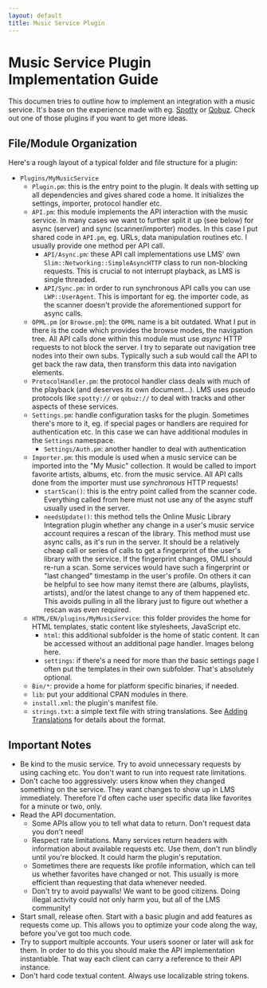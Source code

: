 ```yaml
---
layout: default
title: Music Service Plugin
---
```


# Music Service Plugin Implementation Guide

This documen tries to outline how to implement an integration with a music service. It's base on the experience made with eg. [Spotty](https://github.com/michaelherger/Spotty-Plugin) or [Qobuz](https://github.com/pierrepoulpe/SqueezeboxQobuz). Check out one of those plugins if you want to get more ideas.

## File/Module Organization

Here's a rough layout of a typical folder and file structure for a plugin:

* `Plugins/MyMusicService`
    * `Plugin.pm`: this is the entry point to the plugin. It deals with setting up all dependencies and gives shared code a home. It initializes the settings, importer, protocol handler etc.
    * `API.pm`: this module implements the API interaction with the music service. In many cases we want to further split it up (see below) for async (server) and sync (scanner/importer) modes. In this case I put shared code in `API.pm`, eg. URLs, data manipulation routines etc. I usually provide one method per API call.
        * `API/Async.pm`: these API call implementations use LMS' own `Slim::Networking::SimpleAsyncHTTP` class to run non-blocking requests. This is crucial to not interrupt playback, as LMS is single threaded.
        * `API/Sync.pm`: in order to run synchronous API calls you can use `LWP::UserAgent`. This is important for eg. the importer code, as the scanner doesn't provide the aforementioned support for async calls.
    * `OPML.pm` (or `Browse.pm`): the `OPML` name is a bit outdated. What I put in there is the code which provides the browse modes, the navigation tree. All API calls done within this module must use *async* HTTP requests to not block the server. I try to separate out navigation tree nodes into their own subs. Typically such a sub would call the API to get back the raw data, then transform this data into navigation elements.
    * `ProtocolHandler.pm`: the protocol handler class deals with much of the playback (and deserves its own document...). LMS uses pseudo protocols like `spotty://` or `qobuz://` to deal with tracks and other aspects of these services.
    * `Settings.pm`: handle configuration tasks for the plugin. Sometimes there's more to it, eg. if special pages or handlers are required for authentication etc. In this case we can have additional modules in the `Settings` namespace.
        * `Settings/Auth.pm`: another handler to deal with authentication
    * `Importer.pm`: this module is used when a music service can be imported into the "My Music" collection. It would be called to import favorite artists, albums, etc. from the music service. All API calls done from the importer must use *synchronous* HTTP requests!
        * `startScan()`: this is the entry point called from the scanner code. Everything called from here must not use any of the async stuff usually used in the server.
        * `needsUpdate()`: this method tells the Online Music Library Integration plugin whether any change in a user's music service account requires a rescan of the library. This method must use async calls, as it's run in the server. It should be a relatively cheap call or series of calls to get a fingerprint of the user's library with the service. If the fingerprint changes, OMLI should re-run a scan. Some services would have such a fingerprint or "last changed" timestamp in the user's profile. On others it can be helpful to see how many itemst there are (albums, playlists, artists), and/or the latest change to any of them happened etc. This avoids pulling in all the library just to figure out whether a rescan was even required.
    * `HTML/EN/plugins/MyMusicService`: this folder provides the home for HTML templates, static content like stylesheets, JavaScript etc.
        * `html`: this additional subfolder is the home of static content. It can be accessed without an additional page handler. Images belong here.
        * `settings`: if there's a need for more than the basic settings page I often put the templates in their own subfolder. That's absolutely optional.
    * `Bin/*`: provide a home for platform specific binaries, if needed.
    * `lib`: put your additional CPAN modules in there.
    * `install.xml`: the plugin's manifest file.
    * `strings.txt`: a simple text file with string translations. See [Adding Translations](../contributing/adding-translations.md) for details about the format.


## Important Notes

* Be kind to the music service. Try to avoid unnecessary requests by using caching etc. You don't want to run into request rate limitations.
* Don't cache too aggressively: users know when they changed something on the service. They want changes to show up in LMS immediately. Therefore I'd often cache user specific data like favorites for a minute or two, only.
* Read the API documentation.
    * Some APIs allow you to tell what data to return. Don't request data you don't need!
    * Respect rate limitations. Many services return headers with information about available requests etc. Use them, don't run blindly until you're blocked. It could harm the plugin's reputation.
    * Sometimes there are requests like profile information, which can tell us whether favorites have changed or not. This usually is more efficient than requesting that data whenever needed.
    * Don't try to avoid paywalls! We want to be good citizens. Doing illegal activity could not only harm you, but all of the LMS community!
* Start small, release often. Start with a basic plugin and add features as requests come up. This allows you to optimize your code along the way, before you've got too much code.
* Try to support multiple accounts. Your users sooner or later will ask for them. In order to do this you should make the API implementation instantiable. That way each client can carry a reference to their API instance.
* Don't hard code textual content. Always use localizable string tokens.

